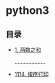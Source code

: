 # python3

## 目录
* [1. 两数之和](twoSum.py)
    
    ....................
* [1114. 按序打印](printInOrder.py)
